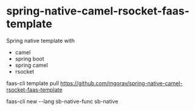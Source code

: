 # spring-native-camel-rsocket-faas-template

Spring native template with
- camel
- spring boot
- spring camel
- rsocket


faas-cli template pull https://github.com/mgorav/spring-native-camel-rsocket-faas-template 

faas-cli new --lang sb-native-func sb-native